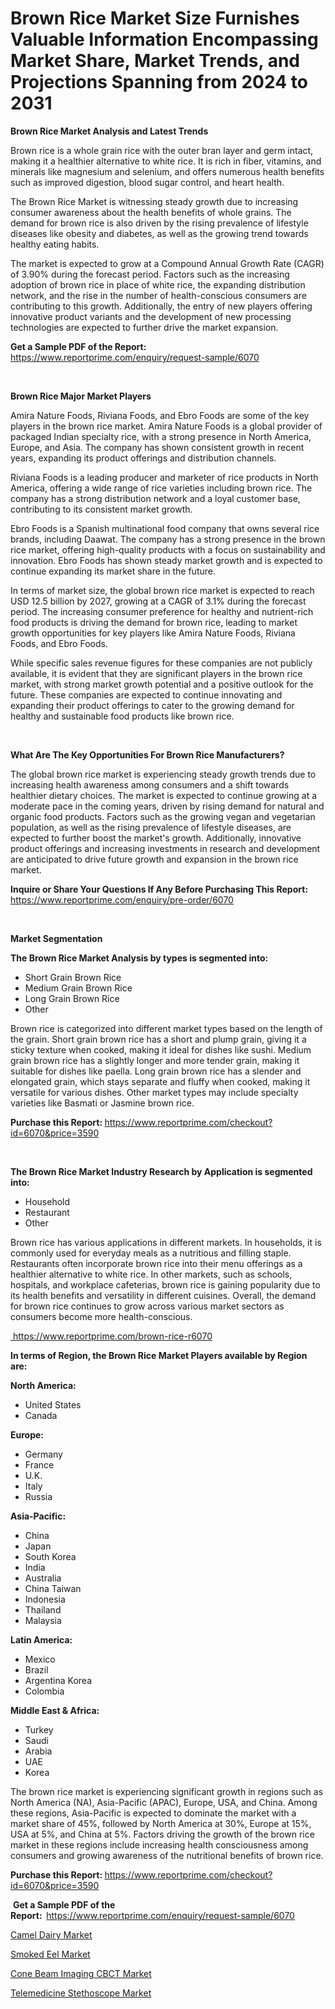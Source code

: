 <p><h1>Brown Rice Market Size Furnishes Valuable Information Encompassing Market Share, Market Trends, and Projections Spanning from 2024 to 2031</h1></p><p><strong>Brown Rice Market Analysis and Latest Trends</strong></p>
<p><p>Brown rice is a whole grain rice with the outer bran layer and germ intact, making it a healthier alternative to white rice. It is rich in fiber, vitamins, and minerals like magnesium and selenium, and offers numerous health benefits such as improved digestion, blood sugar control, and heart health.</p><p>The Brown Rice Market is witnessing steady growth due to increasing consumer awareness about the health benefits of whole grains. The demand for brown rice is also driven by the rising prevalence of lifestyle diseases like obesity and diabetes, as well as the growing trend towards healthy eating habits.</p><p>The market is expected to grow at a Compound Annual Growth Rate (CAGR) of 3.90% during the forecast period. Factors such as the increasing adoption of brown rice in place of white rice, the expanding distribution network, and the rise in the number of health-conscious consumers are contributing to this growth. Additionally, the entry of new players offering innovative product variants and the development of new processing technologies are expected to further drive the market expansion.</p></p>
<p><strong>Get a Sample PDF of the Report:&nbsp;</strong> <a href="https://www.reportprime.com/enquiry/request-sample/6070">https://www.reportprime.com/enquiry/request-sample/6070</a></p>
<p>&nbsp;</p>
<p><strong>Brown Rice Major Market Players</strong></p>
<p><p>Amira Nature Foods, Riviana Foods, and Ebro Foods are some of the key players in the brown rice market. Amira Nature Foods is a global provider of packaged Indian specialty rice, with a strong presence in North America, Europe, and Asia. The company has shown consistent growth in recent years, expanding its product offerings and distribution channels.</p><p>Riviana Foods is a leading producer and marketer of rice products in North America, offering a wide range of rice varieties including brown rice. The company has a strong distribution network and a loyal customer base, contributing to its consistent market growth.</p><p>Ebro Foods is a Spanish multinational food company that owns several rice brands, including Daawat. The company has a strong presence in the brown rice market, offering high-quality products with a focus on sustainability and innovation. Ebro Foods has shown steady market growth and is expected to continue expanding its market share in the future.</p><p>In terms of market size, the global brown rice market is expected to reach USD 12.5 billion by 2027, growing at a CAGR of 3.1% during the forecast period. The increasing consumer preference for healthy and nutrient-rich food products is driving the demand for brown rice, leading to market growth opportunities for key players like Amira Nature Foods, Riviana Foods, and Ebro Foods.</p><p>While specific sales revenue figures for these companies are not publicly available, it is evident that they are significant players in the brown rice market, with strong market growth potential and a positive outlook for the future. These companies are expected to continue innovating and expanding their product offerings to cater to the growing demand for healthy and sustainable food products like brown rice.</p></p>
<p>&nbsp;</p>
<p><strong>What Are The Key Opportunities For Brown Rice Manufacturers?</strong></p>
<p><p>The global brown rice market is experiencing steady growth trends due to increasing health awareness among consumers and a shift towards healthier dietary choices. The market is expected to continue growing at a moderate pace in the coming years, driven by rising demand for natural and organic food products. Factors such as the growing vegan and vegetarian population, as well as the rising prevalence of lifestyle diseases, are expected to further boost the market's growth. Additionally, innovative product offerings and increasing investments in research and development are anticipated to drive future growth and expansion in the brown rice market.</p></p>
<p><strong>Inquire or Share Your Questions If Any Before Purchasing This Report:</strong> <a href="https://www.reportprime.com/enquiry/pre-order/6070">https://www.reportprime.com/enquiry/pre-order/6070</a></p>
<p>&nbsp;</p>
<p><strong>Market Segmentation</strong></p>
<p><strong>The Brown Rice Market Analysis by types is segmented into:</strong></p>
<p><ul><li>Short Grain Brown Rice</li><li>Medium Grain Brown Rice</li><li>Long Grain Brown Rice</li><li>Other</li></ul></p>
<p><p>Brown rice is categorized into different market types based on the length of the grain. Short grain brown rice has a short and plump grain, giving it a sticky texture when cooked, making it ideal for dishes like sushi. Medium grain brown rice has a slightly longer and more tender grain, making it suitable for dishes like paella. Long grain brown rice has a slender and elongated grain, which stays separate and fluffy when cooked, making it versatile for various dishes. Other market types may include specialty varieties like Basmati or Jasmine brown rice.</p></p>
<p><strong>Purchase this Report:&nbsp;</strong><a href="https://www.reportprime.com/checkout?id=6070&price=3590">https://www.reportprime.com/checkout?id=6070&price=3590</a></p>
<p>&nbsp;</p>
<p><strong>The Brown Rice Market Industry Research by Application is segmented into:</strong></p>
<p><ul><li>Household</li><li>Restaurant</li><li>Other</li></ul></p>
<p><p>Brown rice has various applications in different markets. In households, it is commonly used for everyday meals as a nutritious and filling staple. Restaurants often incorporate brown rice into their menu offerings as a healthier alternative to white rice. In other markets, such as schools, hospitals, and workplace cafeterias, brown rice is gaining popularity due to its health benefits and versatility in different cuisines. Overall, the demand for brown rice continues to grow across various market sectors as consumers become more health-conscious.</p></p>
<p><a href="https://www.reportprime.com/brown-rice-r6070">&nbsp;https://www.reportprime.com/brown-rice-r6070</a></p>
<p><strong>In terms of Region, the Brown Rice Market Players available by Region are:</strong></p>
<p>
    <p> <strong> North America: </strong>
        <ul>
            <li>United States</li>
            <li>Canada</li>
        </ul>
        </p> 
    <p> <strong> Europe: </strong>
        <ul>
            <li>Germany</li>
            <li>France</li>
            <li>U.K.</li>
            <li>Italy</li>
            <li>Russia</li>
        </ul>
        </p> 
    <p> <strong> Asia-Pacific: </strong>
        <ul>
            <li>China</li>
            <li>Japan</li>
            <li>South Korea</li>
            <li>India</li>
            <li>Australia</li>
            <li>China Taiwan</li>
            <li>Indonesia</li>
            <li>Thailand</li>
            <li>Malaysia</li>
        </ul>
        </p> 
    <p> <strong> Latin America: </strong>
        <ul>
            <li>Mexico</li>
            <li>Brazil</li>
            <li>Argentina Korea</li>
            <li>Colombia</li>
        </ul>
        </p> 
    <p> <strong> Middle East & Africa: </strong>
        <ul>
            <li>Turkey</li>
            <li>Saudi</li>
            <li>Arabia</li>
            <li>UAE</li>
            <li>Korea</li>
        </ul>
    </p>
    </p>
<p><p>The brown rice market is experiencing significant growth in regions such as North America (NA), Asia-Pacific (APAC), Europe, USA, and China. Among these regions, Asia-Pacific is expected to dominate the market with a market share of 45%, followed by North America at 30%, Europe at 15%, USA at 5%, and China at 5%. Factors driving the growth of the brown rice market in these regions include increasing health consciousness among consumers and growing awareness of the nutritional benefits of brown rice.</p></p>
<p><strong>Purchase this Report: </strong><a href="https://www.reportprime.com/checkout?id=6070&price=3590">https://www.reportprime.com/checkout?id=6070&price=3590</a></p>
<p>&nbsp;<strong>Get a Sample PDF of the Report:&nbsp;&nbsp;</strong><a href="https://www.reportprime.com/enquiry/request-sample/6070">https://www.reportprime.com/enquiry/request-sample/6070</a></p>
<p><strong></strong></p>
<p><p><a href="https://github.com/dancokkoe288/Market-Research-Report-List-1/blob/main/camel-dairy-market.md">Camel Dairy Market</a></p><p><a href="https://github.com/kumertitash/Market-Research-Report-List-1/blob/main/smoked-eel-market.md">Smoked Eel Market</a></p><p><a href="https://issuu.com/reportprime-2/docs/cone-beam-imaging-cbct-market-size-_d667d6f8b9b415">Cone Beam Imaging CBCT Market</a></p><p><a href="https://issuu.com/reportprime-2/docs/telemedicine-stethoscope-market-size-2030.pptx">Telemedicine Stethoscope Market</a></p></p>